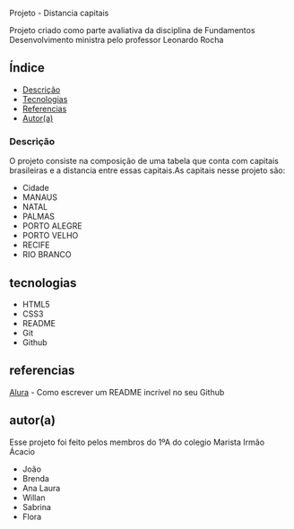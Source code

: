 Projeto - Distancia capitais

Projeto criado como parte avaliativa  da disciplina de Fundamentos Desenvolvimento ministra pelo professor Leonardo Rocha

## Índice

* [Descrição](#descrição)
* [Tecnologias](#tecnologias)
* [Referencias](#referencias)
* [Autor(a)](#autora)


### Descrição 

O projeto consiste na composição de uma tabela que conta com capitais 
brasileiras e a distancia entre essas capitais.As capitais nesse projeto são:

* Cidade 
* MANAUS
* NATAL 
* PALMAS
* PORTO ALEGRE
* PORTO VELHO
* RECIFE
* RIO BRANCO 

## tecnologias

* HTML5
* CSS3
* README
* Git
* Github

## referencias

[Alura](https://www.alura.com.br/artigos/escrever-bom-readme) - Como escrever um README incrível no seu Github

## autor(a)

Esse projeto foi feito pelos membros do 1ºA do colegio Marista Irmão Ácacio

* João 
* Brenda
* Ana Laura
* Willan 
* Sabrina 
* Flora 